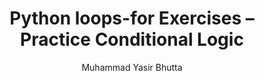 ---
layout: exercises
title: Python loops-for Exercises – Practice Conditional Logic
description: Practice Python loops-for statements with beginner-friendly exercises. Strengthen your understanding of conditional logic, syntax, and control flow with hands-on coding problems.
keywords: Python if elif else exercises, Python conditional logic practice, if else statements Python, beginner Python exercises, Python control flow practice, Python decision making problems, Python conditionals coding tasks
author: "Muhammad Yasir Bhutta"
toc: toc/python.html
topic: "if-elif-else"
course: "python"
prev: "/python/docs/if-elif-else/practice-and-progress/find-fix-mistakes-if-elif-else.html"
next: "/python/docs/if-elif-else/practice-and-progress/mini-projects-if-elif-else.html"
show_practice_progress: true
show_mini_project: null
show_toc: true
breadcrumb:
  - title: Home
    url: /
  - title: python
    url: /python/
  - title: Control Flow
    url: /python/docs/control-flow/
  - title: if-elif-else
    url: /python/docs/if-elif-else/
---